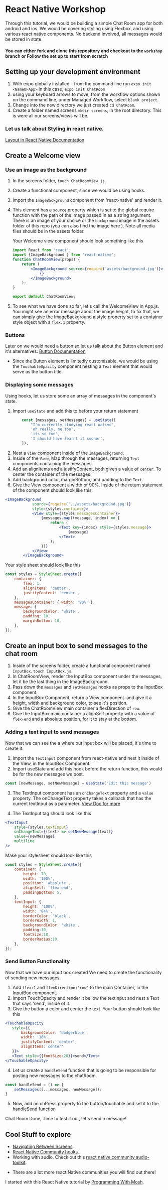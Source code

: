 # React Native Workshop
Through this tutorial, we would be building a simple Chat Room app for both android and ios. We would be covering styling using Flexbox, and using various react native components. No backend involved, all messages would be stored in state.

#### You can either fork and clone this repository and checkout to the `workshop` branch or Follow the set up to start from scratch

## Setting up your development environment
1. With expo globally installed - from the command line run `expo init <NameOFApp>` in this case, `expo init ChatRoom` 
2. using your keyboard arrows to move, from the workflow options shown on the command line, under Managed Workflow, select `blank project`.
3. Change into the new directory we just created `cd ChatRoom`.
4. Create a folder named screens `mkdir screens`, in the root directory. This is were all our screens/views will be.

### Let us talk about Styling in react native.
[Layout in React Native Documentation](https://reactnative.dev/docs/flexbox)

## Create a Welcome view
### Use an image as the background
1. In the screens folder, `touch ChatRoomView.js`.
2. Create a functional component, since we would be using hooks.
3. Import the `ImageBackground` component from 'react-native' and render it.
4. This element has a `source` property which is set to the global require function with the path of the image passed in as a string argument. There is an image of your choice or the `background` image in the assets folder of this repo (you can also find the image here [](https://i.imgur.com/5VtFtoh.jpeg)). Note all media files should be in the assets folder.

    Your Welcome view component should look something like this
    ```jsx
    import React from 'react';
    import {ImageBackground } from 'react-native';
    function ChatRoomView(props) {
	    return (
		    <ImageBackground source={require('assets/background.jpg')}>
			    {}
		    </ImageBackground>
	    );
    }

    export default ChatRoomView;

5. To see what we have done so far, let's call the WelcomeView in App.js. You might see an error message about the image height, to fix that, we can simply give the ImageBackground a style property set to a container style object with a `flex:1` property.

### Buttons
Later on we would need a button so let us talk about the Button element and it's alternatives.
[Button Documentation](https://reactnative.dev/docs/button)

- Since the Button element is limitedly customizable, we would be using the `TouchableOpacity` component nesting a `Text` element that would serve as the button title.

### Displaying some messages
Using hooks, let us store some an array of messages in the component's state.
1. Import `useState` and add this to before your return statement 
    ```jsx
    	const [messages, setMessages] = useState([
            "I'm currently studying react native",
            'oh really, me too',
            'its so fun',
            'I should have learnt it sooner',
        ]);
2. Nest a `View` component inside of the `ImageBackground`.
3. Inside of the `View`, Map through the messages, returning `Text` components containing the messages.
4. Add an alignItems and a justifyContent, both given a value of `center`. To center the container of the messages.
5. Add background color, marginBottom, and padding to the `Text`.
6. Give the View component a width of 90%.
Inside of the return statement of the component should look like this:
```jsx
<ImageBackground
			source={require('../assets/background.jpg')}
			style={styles.container}>
			<View style={styles.messagesContainer}>
				{messages.map((message, index) => {
					return (
						<Text key={index} style={styles.message}>
							{message}
						</Text>
					);
				})}
			</View>
		</ImageBackground>
```
Your style sheet should look like this
```js
const styles = StyleSheet.create({
	container: {
		flex: 1,
		alignItems: 'center',
		justifyContent: 'center',
	},
	messagesContainer: { width: '90%' },
	message: {
		backgroundColor: 'white',
		padding: 10,
		marginBottom: 10,
	},
});
```
## Create an input box to send messages to the chat room
1. Inside of the screens folder, create a functional component named `InputBox`. `touch InputBox.js`.
2. In ChatRoomView, render the InputBox component under the messages, let it be the last thing in the ImageBackground.
3. Pass down the `messages` and `setMessages` hooks as props to the InputBox component.
4. In the InputBox Component, return a View component. and give it a height, width and background color, to see it's position.
5. Give the ChatRoomView main container a flexDirection of `row`.
6. Give the InputBox main container a alignSelf property with a value of `flex-end` and a absolute position, for it to stay at the bottom. 

### Adding a text input to send messages
Now that we can see the a where out input box will be placed, it's time to create it.
1. Import the `TextInput` component from react-native and nest it inside of the View, in the InputBox Component.
2. Import useState and add this hook before the return function, this would be for the new messages we post.
```js
const [newMessage, setNewMessage] = useState('Edit this message')
```
3. The TextInput component has an `onChangeText` property and a `value` property. The onChangeText property takes a callback that has the current textInput as a parameter. [View Doc for more](https://reactnative.dev/docs/textinput)

4. The TextInput tag should look like this
```jsx
<TextInput
    style={styles.textInput}
    onChangeText={(text) => setNewMessage(text)}
    value={newMessage}
    multiline
/>
```
Make your stylesheet should look like this
```jsx
const styles = StyleSheet.create({
	container: {
		height: 70,
		width: '100%',
		position: 'absolute',
		alignSelf: 'flex-end',
		paddingBottom: 5,
	},
	textInput: {
		height: '100%',
		width: '84%',
		borderColor: 'black',
		borderWidth: 1,
        backgroundColor: 'white',
        padding:10,
        fontSize:18,
        borderRadius:10,
	},
});
```
### Send Button Functionality
 Now that we have our input box created We need to create the functionality of sending new messages.
 1. Add `flex:1` and `flexDirection:'row'` to the main Container, in the InputBox component.
 2. Import TouchOpacity and render it bellow the textInput and nest a Text that says 'send', inside of it.
 3. Give the button a color and center the text.
 Your button should look like this
 ```jsx
 <TouchableOpacity
    style={{
        backgroundColor: 'dodgerblue',
        width: '16%',
        justifyContent: 'center',
        alignItems:'center'
    }}>
    <Text style={{fontSize:20}}>send</Text>
</TouchableOpacity>
```
4. Let us create a `handleSend` function that is going to be responsible for posting new messages to the chatRoom. 
```jsx
const handleSend = () => {
	setMessages([...messages, newMessage]);
}
```
5. Now, add an onPress property to the button/touchable and set it to the handleSend function 

Chat Room Done, Time to test it out, let's send a message!

## Cool Stuff to explore
* [Navigating Between Screens](https://reactnative.dev/docs/navigation#react-navigation).
* [React Native Community hooks](https://github.com/react-native-community/hooks). 
* Working with audio. Check out this [react native community audio-toolkit](https://www.npmjs.com/package/@react-native-community/audio-toolkit).

- There are a lot more react Native communities you will find out there!

I started with this React Native tutorial by [Programming With Mosh](https://www.youtube.com/watch?v=0-S5a0eXPoc). 